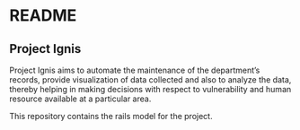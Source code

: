 # README

## Project Ignis
Project Ignis aims to automate the maintenance of the department’s records, provide visualization
of data collected and also to analyze the data, thereby helping in making decisions with respect
to vulnerability and human resource available at a particular area. 

This repository contains the rails model for the project. 